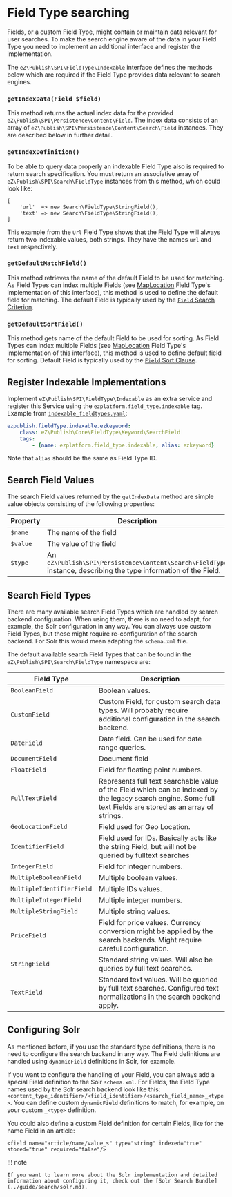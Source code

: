 # Field Type searching

Fields, or a custom Field Type, might contain or maintain data relevant for user searches.
To make the search engine aware of the data in your Field Type you need to implement an additional interface and register the implementation.

The `eZ\Publish\SPI\FieldType\Indexable` interface defines the methods below which are required if the Field Type provides data relevant to search engines.

### `getIndexData(Field $field)`

This method returns the actual index data for the provided `eZ\Publish\SPI\Persistence\Content\Field`. The index data consists of an array of `eZ\Publish\SPI\Persistence\Content\Search\Field` instances. They are described below in further detail.

### `getIndexDefinition()`

To be able to query data properly an indexable Field Type also is required to return search specification. You must return an associative array of `eZ\Publish\SPI\Search\FieldType` instances from this method, which could look like:

```
[
    'url'  => new Search\FieldType\StringField(),
    'text' => new Search\FieldType\StringField(),
]
```

This example from the `Url` Field Type shows that the Field Type will always return two indexable values, both strings. They have the names `url` and `text` respectively.

### `getDefaultMatchField()`

This method retrieves the name of the default Field to be used for matching. As Field Types can index multiple Fields (see [MapLocation](field_type_reference.md#maplocation-field-type) Field Type's implementation of this interface), this method is used to define the default field for matching. The default Field is typically used by the [`Field` Search Criterion](../guide/search/criteria_reference/field_criterion.md).

### `getDefaultSortField()`

This method gets name of the default Field to be used for sorting. As Field Types can index multiple Fields (see [MapLocation](field_type_reference.md#maplocation-field-type) Field Type's implementation of this interface), this method is used to define default field for sorting. Default Field is typically used by the [`Field` Sort Clause](../guide/search/sort_clause_reference/field_sort_clause.md).

## Register Indexable Implementations

Implement `eZ\Publish\SPI\FieldType\Indexable` as an extra service and register this Service using the `ezplatform.field_type.indexable` tag. Example from [`indexable_fieldtypes.yaml`](https://github.com/ezsystems/ezpublish-kernel/blob/master/eZ/Publish/Core/settings/indexable_fieldtypes.yml):

``` yaml
ezpublish.fieldType.indexable.ezkeyword:
    class: eZ\Publish\Core\FieldType\Keyword\SearchField
    tags:
        - {name: ezplatform.field_type.indexable, alias: ezkeyword}
```

Note that `alias` should be the same as Field Type ID.

## Search Field Values

The search Field values returned by the `getIndexData` method are simple value objects consisting of the following properties:

|Property|Description|
|--------|-----------|
|`$name`|The name of the field|
|`$value`|The value of the field|
|`$type`|An `eZ\Publish\SPI\Persistence\Content\Search\FieldType` instance, describing the type information of the Field.|

## Search Field Types

There are many available search Field Types which are handled by search backend configuration. When using them, there is no need to adapt, for example, the Solr configuration in any way. You can always use custom Field Types, but these might require re-configuration of the search backend. For Solr this would mean adapting the `schema.xml` file.

The default available search Field Types that can be found in the `eZ\Publish\SPI\Search\FieldType` namespace are:

|Field Type|Description|
|--------|-----------|
|`BooleanField`|Boolean values.|
|`CustomField`|Custom Field, for custom search data types. Will probably require additional configuration in the search backend.|
|`DateField`|Date field. Can be used for date range queries.|
|`DocumentField`|Document field|
|`FloatField`|Field for floating point numbers.|
|`FullTextField`|Represents full text searchable value of the Field which can be indexed by the legacy search engine. Some full text Fields are stored as an array of strings.|
|`GeoLocationField`|Field used for Geo Location.|
|`IdentifierField`|Field used for IDs. Basically acts like the string Field, but will not be queried by fulltext searches|
|`IntegerField`|Field for integer numbers.|
|`MultipleBooleanField`|Multiple boolean values.|
|`MultipleIdentifierField`|Multiple IDs values.|
|`MultipleIntegerField`|Multiple integer numbers.|
|`MultipleStringField`|Multiple string values.|
|`PriceField`|Field for price values. Currency conversion might be applied by the search backends. Might require careful configuration.|
|`StringField`|Standard string values. Will also be queries by full text searches.|
|`TextField`|Standard text values. Will be queried by full text searches. Configured text normalizations in the search backend apply.|

## Configuring Solr

As mentioned before, if you use the standard type definitions, there is no need to configure the search backend in any way.
The Field definitions are handled using `dynamicField` definitions in Solr, for example.

If you want to configure the handling of your Field, you can always add a special Field definition to the Solr `schema.xml`. For Fields, the Field Type names used by the Solr search backend look like this: `<content_type_identifier>/<field_identifier>/<search_field_name>_<type>`.
You can define custom `dynamicField` definitions to match, for example, on your custom `_<type>` definition.

You could also define a custom Field definition for certain Fields, like for the name Field in an article:

```
<field name="article/name/value_s" type="string" indexed="true" stored="true" required="false"/>
```

!!! note

    If you want to learn more about the Solr implementation and detailed information about configuring it, check out the [Solr Search Bundle](../guide/search/solr.md).
